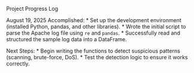 Project Progress Log

August 19, 2025
Accomplished:
    * Set up the development environment (installed Python, pandas, and other libraries).
    * Wrote the initial script to parse the Apache log file using `re` and `pandas`.
    * Successfully read and structured the sample log data into a DataFrame.

Next Steps:
    * Begin writing the functions to detect suspicious patterns (scanning, brute-force, DoS).
    * Test the detection logic to ensure it works correctly.
